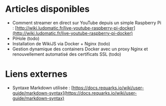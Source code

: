 <!-- TITLE: Bienvenue sur mon PitiWiki -->
<!-- SUBTITLE: Mes notes pour plus tard... -->

# Articles disponibles

- Comment streamer en direct sur YouTube depuis un simple Raspberry Pi : [http://wiki.ludomatic.fr/live-youtube-raspberry-pi-docker](http://wiki.ludomatic.fr/live-youtube-raspberry-pi-docker)
- PiHole (todo)
- Installation de WikiJS via Docker + Nginx (todo) <!-- https://docs.requarks.io/wiki/install/configuration -->
- Gestion dynamique des containers Docker avec un proxy Nginx et renouvellement automatisé des certificats SSL (todo) <!-- https://github.com/JrCs/docker-letsencrypt-nginx-proxy-companion -->

# Liens externes

- Syntaxe Markdown utilisée : [https://docs.requarks.io/wiki/user-guide/markdown-syntax](https://docs.requarks.io/wiki/user-guide/markdown-syntax)
